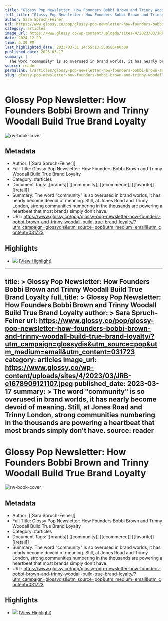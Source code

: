```yaml
---
title: "Glossy Pop Newsletter: How Founders Bobbi Brown and Trinny Woodall Build True Brand Loyalty"
full_title: "Glossy Pop Newsletter: How Founders Bobbi Brown and Trinny Woodall Build True Brand Loyalty"
author: Sara Spruch-Feiner
url: https://www.glossy.co/pop/glossy-pop-newsletter-how-founders-bobbi-brown-and-trinny-woodall-build-true-brand-loyalty/?utm_campaign=glossydis&utm_source=pop&utm_medium=email&utm_content=031723
category: articles
image_url: https://www.glossy.co/wp-content/uploads/sites/4/2023/03/JRB-e1678909121107.jpeg
date: 2024-12-29
time: 6:39 PM
last_highlighted_date: 2023-03-31 14:55:13.550586+00:00
published_date: 2023-03-17
summary: |
  The word "community" is so overused in brand worlds, it has nearly become devoid of meaning. Still, at Jones Road and Trinny London, strong communities numbering in the thousands are powering a heartbeat that most brands simply don't have.
source: reader
permalink: l/articles/glossy-pop-newsletter-how-founders-bobbi-brown-and-trinny-woodall-build-true-brand-loyalty
slug: glossy-pop-newsletter-how-founders-bobbi-brown-and-trinny-woodall-build-true-brand-loyalty
---
```

# Glossy Pop Newsletter: How Founders Bobbi Brown and Trinny Woodall Build True Brand Loyalty

![rw-book-cover](https://www.glossy.co/wp-content/uploads/sites/4/2023/03/JRB-e1678909121107.jpeg)

## Metadata
- Author: [[Sara Spruch-Feiner]]
- Full Title: Glossy Pop Newsletter: How Founders Bobbi Brown and Trinny Woodall Build True Brand Loyalty
- Category: #articles
- Document Tags: [[brands]] [[community]] [[ecommerce]] [[favorite]] [[retail]] 
- Summary: The word "community" is so overused in brand worlds, it has nearly become devoid of meaning. Still, at Jones Road and Trinny London, strong communities numbering in the thousands are powering a heartbeat that most brands simply don't have.
- URL: https://www.glossy.co/pop/glossy-pop-newsletter-how-founders-bobbi-brown-and-trinny-woodall-build-true-brand-loyalty/?utm_campaign=glossydis&utm_source=pop&utm_medium=email&utm_content=031723

## Highlights
- ![](https://www.glossy.co/wp-content/uploads/sites/4/2023/03/Screen-Shot-2023-03-17-at-10.43.33-AM.png?w=922) ([View Highlight](https://read.readwise.io/read/01gww2mq8vyw4jg1rw4c9egh8k))


---
title: >
  Glossy Pop Newsletter: How Founders Bobbi Brown and Trinny Woodall Build True Brand Loyalty
full_title: >
  Glossy Pop Newsletter: How Founders Bobbi Brown and Trinny Woodall Build True Brand Loyalty
author: >
  Sara Spruch-Feiner
url: https://www.glossy.co/pop/glossy-pop-newsletter-how-founders-bobbi-brown-and-trinny-woodall-build-true-brand-loyalty/?utm_campaign=glossydis&utm_source=pop&utm_medium=email&utm_content=031723
category: articles
image_url: https://www.glossy.co/wp-content/uploads/sites/4/2023/03/JRB-e1678909121107.jpeg
published_date: 2023-03-17
summary: >
  The word "community" is so overused in brand worlds, it has nearly become devoid of meaning. Still, at Jones Road and Trinny London, strong communities numbering in the thousands are powering a heartbeat that most brands simply don't have.
source: reader
---
# Glossy Pop Newsletter: How Founders Bobbi Brown and Trinny Woodall Build True Brand Loyalty

![rw-book-cover](https://www.glossy.co/wp-content/uploads/sites/4/2023/03/JRB-e1678909121107.jpeg)

## Metadata
- Author: [[Sara Spruch-Feiner]]
- Full Title: Glossy Pop Newsletter: How Founders Bobbi Brown and Trinny Woodall Build True Brand Loyalty
- Category: #articles
- Document Tags: [[brands]] [[community]] [[ecommerce]] [[favorite]] [[retail]] 
- Summary: The word "community" is so overused in brand worlds, it has nearly become devoid of meaning. Still, at Jones Road and Trinny London, strong communities numbering in the thousands are powering a heartbeat that most brands simply don't have.
- URL: https://www.glossy.co/pop/glossy-pop-newsletter-how-founders-bobbi-brown-and-trinny-woodall-build-true-brand-loyalty/?utm_campaign=glossydis&utm_source=pop&utm_medium=email&utm_content=031723

## Highlights
- ![](https://www.glossy.co/wp-content/uploads/sites/4/2023/03/Screen-Shot-2023-03-17-at-10.43.33-AM.png?w=922) ([View Highlight](https://read.readwise.io/read/01gww2mq8vyw4jg1rw4c9egh8k))


